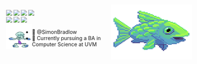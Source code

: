 <img src="fish.gif" align="right" width="220px" height="150px"/>

![](https://img.shields.io/badge/OS-macOS-informational?style=flat&logo=Apple&logoColor=white&color=000000)
![](https://img.shields.io/badge/Shell-Bash-informational?style=flat&logo=GNUBash&logoColor=white&color=4EAA25)
![](https://img.shields.io/badge/Editor-Vim-informational?style=flat&logo=Vim&logoColor=white&color=019733)
![](https://img.shields.io/badge/Editor-Xcode-informational?style=flat&logo=Xcode&logoColor=white&color=147EFB)  <br />
![](https://img.shields.io/badge/Code-C++-informational?style=flat&logo=C++&logoColor=white&color=00599C)
![](https://img.shields.io/badge/Code-Java-informational?style=flat&logo=Java&logoColor=white&color=007396)
![](https://img.shields.io/badge/Code-Python-informational?style=flat&logo=Python&logoColor=white&color=3776AB)  <br />
<img src="squidward.gif" align="left" width="70px"/>
- 👋 @SimonBradlow
- 🌱 Currently pursuing a BA in Computer Science at UVM
<br clear="left" clear="right"/>
<!---
- 📫 How to reach me ...
--->
<!---
Shields and Icons: simpleicons.org
--->

<!---
SimonBradlow/SimonBradlow is a ✨ special ✨ repository because its `README.md` (this file) appears on your GitHub profile.
You can click the Preview link to take a look at your changes.
--->
